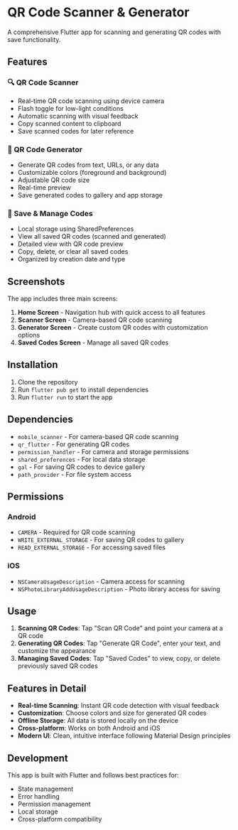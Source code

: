 # QR Code Scanner & Generator

A comprehensive Flutter app for scanning and generating QR codes with save functionality.

## Features

### 🔍 QR Code Scanner
- Real-time QR code scanning using device camera
- Flash toggle for low-light conditions
- Automatic scanning with visual feedback
- Copy scanned content to clipboard
- Save scanned codes for later reference

### 🎨 QR Code Generator
- Generate QR codes from text, URLs, or any data
- Customizable colors (foreground and background)
- Adjustable QR code size
- Real-time preview
- Save generated codes to gallery and app storage

### 💾 Save & Manage Codes
- Local storage using SharedPreferences
- View all saved QR codes (scanned and generated)
- Detailed view with QR code preview
- Copy, delete, or clear all saved codes
- Organized by creation date and type

## Screenshots

The app includes three main screens:
1. **Home Screen** - Navigation hub with quick access to all features
2. **Scanner Screen** - Camera-based QR code scanning
3. **Generator Screen** - Create custom QR codes with customization options
4. **Saved Codes Screen** - Manage all saved QR codes

## Installation

1. Clone the repository
2. Run `flutter pub get` to install dependencies
3. Run `flutter run` to start the app

## Dependencies

- `mobile_scanner` - For camera-based QR code scanning
- `qr_flutter` - For generating QR codes
- `permission_handler` - For camera and storage permissions
- `shared_preferences` - For local data storage
- `gal` - For saving QR codes to device gallery
- `path_provider` - For file system access

## Permissions

### Android
- `CAMERA` - Required for QR code scanning
- `WRITE_EXTERNAL_STORAGE` - For saving QR codes to gallery
- `READ_EXTERNAL_STORAGE` - For accessing saved files

### iOS
- `NSCameraUsageDescription` - Camera access for scanning
- `NSPhotoLibraryAddUsageDescription` - Photo library access for saving

## Usage

1. **Scanning QR Codes**: Tap "Scan QR Code" and point your camera at a QR code
2. **Generating QR Codes**: Tap "Generate QR Code", enter your text, and customize the appearance
3. **Managing Saved Codes**: Tap "Saved Codes" to view, copy, or delete previously saved QR codes

## Features in Detail

- **Real-time Scanning**: Instant QR code detection with visual feedback
- **Customization**: Choose colors and size for generated QR codes
- **Offline Storage**: All data is stored locally on the device
- **Cross-platform**: Works on both Android and iOS
- **Modern UI**: Clean, intuitive interface following Material Design principles

## Development

This app is built with Flutter and follows best practices for:
- State management
- Error handling
- Permission management
- Local storage
- Cross-platform compatibility
